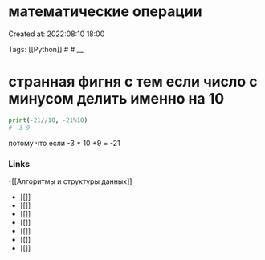 # математические операции

Created at: 2022:08:10 18:00

Tags: [[Python]] #   #
__ 

#  странная фигня с тем если число с минусом делить именно на 10

``` python 
print(-21//10, -21%10)
# -3 9


```
потому что если -3 * 10 +9 = -21

### Links
-[[Алгоритмы и структуры данных]]
- [[]]
- [[]]
- [[]]
- [[]]
- [[]]
- [[]]
- [[]]